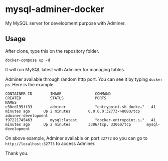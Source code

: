# mysql-adminer-docker
My MySQL server for development purpose with Adminer.

## Usage
After clone, type this on the repository folder.
```
docker-compose up -d
```

It will run MySQL latest with Adminer for managing tables.

Adminer available through random http port. You can see it by typing `docker ps`. Here is the example.
```
CONTAINER ID        IMAGE               COMMAND                  CREATED             STATUS              PORTS                     NAMES
e30ed195ff33        adminer             "entrypoint.sh docke…"   41 minutes ago      Up 2 minutes        0.0.0.0:32773->8080/tcp   adminer-development
f97221745463        mysql:latest        "docker-entrypoint.s…"   41 minutes ago      Up 2 minutes        3306/tcp, 33060/tcp       mysql-development
```

On above example, Adminer available on port `32772` so you can go to `http://localhost:32773` to access Adminer.

Thank you.
